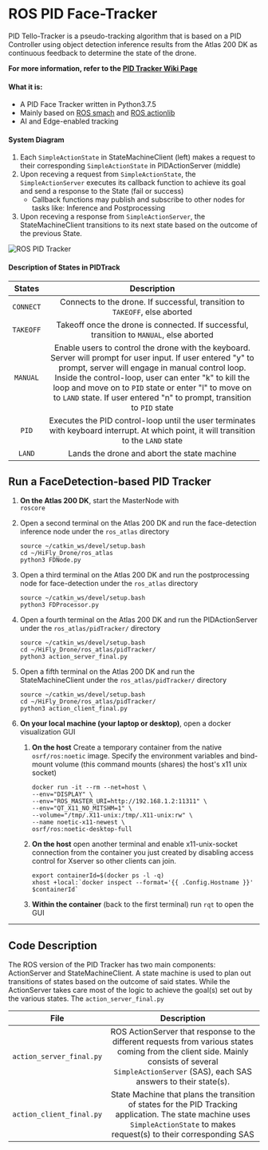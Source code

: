 # ROS PID Face-Tracker
PID Tello-Tracker is a pseudo-tracking algorithm that is based on a PID Controller using object detection inference results from the Atlas 200 DK as continuous feedback to determine the state of the drone. 

**For more information, refer to the [PID Tracker Wiki Page](https://github.com/Ascend-Huawei/HiFly_Drone/wiki/Closed-Loop-PID-Tracker)**

#### What it is:
- A PID Face Tracker written in Python3.7.5
- Mainly based on [ROS smach](http://wiki.ros.org/smach) and [ROS actionlib](http://wiki.ros.org/actionlib)
- AI and Edge-enabled tracking

#### System Diagram

1. Each `SimpleActionState` in StateMachineClient (left) makes a request to their corresponding `SimpleActionState` in PIDActionServer (middle)
2. Upon receving a request from `SimpleActionState`, the `SimpleActionServer` executes its callback function to achieve its goal and send a response to the State (fail or success)
	- Callback functions may publish and subscribe to other nodes for tasks like: Inference and Postprocessing
3. Upon receving a response from `SimpleActionServer`, the StateMachineClient transitions to its next state based on the outcome of the previous State.

![ROS PID Tracker](https://github.com/jwillow19/HiFly_Drone/blob/new_ros_pid/.github/images/ROS_PID_SM.png)

#### Description of States in PIDTrack
|   States   |         Description           |
|:----------:|:-----------------------------:|
| `CONNECT`  | Connects to the drone. If successful, transition to `TAKEOFF`, else aborted |
| `TAKEOFF`  | Takeoff once the drone is connected. If successful, transition to `MANUAL`, else aborted |
| `MANUAL`   | Enable users to control the drone with the keyboard. Server will prompt for user input. If user entered "y" to prompt, server will engage in manual control loop. Inside the control-loop, user can enter "k" to kill the loop and move on to `PID` state or enter "l" to move on to `LAND` state. If user entered "n" to prompt, transition to `PID` state  |
| `PID`      | Executes the PID control-loop until the user terminates with keyboard interrupt. At which point, it will transition to the `LAND` state |
| `LAND`     | Lands the drone and abort the state machine |

## Run a FaceDetection-based PID Tracker
1. **On the Atlas 200 DK**, start the MasterNode with <br>
	`roscore`
  
2. Open a second terminal on the Atlas 200 DK and run the face-detection inference node under the `ros_atlas` directory <br>
	```
	source ~/catkin_ws/devel/setup.bash
	cd ~/HiFly_Drone/ros_atlas
	python3 FDNode.py
	```
3. Open a third terminal on the Atlas 200 DK and run the postprocessing node for face-detection under the `ros_atlas` directory <br>
	```
	source ~/catkin_ws/devel/setup.bash
	python3 FDProcessor.py
	```
4. Open a fourth terminal on the Atlas 200 DK and run the PIDActionServer under the `ros_atlas/pidTracker/` directory <br> 
	```
	source ~/catkin_ws/devel/setup.bash
	cd ~/HiFly_Drone/ros_atlas/pidTracker/
	python3 action_server_final.py
	```
 
5. Open a fifth terminal on the Atlas 200 DK and run the StateMachineClient under the `ros_atlas/pidTracker/` directory <br> 
	```
	source ~/catkin_ws/devel/setup.bash
	cd ~/HiFly_Drone/ros_atlas/pidTracker/
	python3 action_client_final.py
	```
	
6. **On your local machine (your laptop or desktop)**, open a docker visualization GUI <br>
	1. **On the host** Create a temporary container from the native `osrf/ros:noetic` image. Specify the environment variables and bind-mount volume (this command mounts (shares) the host's x11 unix socket)<br>
		```
		docker run -it --rm --net=host \
		--env="DISPLAY" \
		--env="ROS_MASTER_URI=http://192.168.1.2:11311" \
		--env="QT_X11_NO_MITSHM=1" \
		--volume="/tmp/.X11-unix:/tmp/.X11-unix:rw" \
		--name noetic-x11-newest \
		osrf/ros:noetic-desktop-full
		```
	2. **On the host** open another terminal and enable x11-unix-socket connection from the container you just created by disabling access control for Xserver so other clients can join. <br>
		```
		export containerId=$(docker ps -l -q)
		xhost +local:`docker inspect --format='{{ .Config.Hostname }}' $containerId`	
		```
   	3. **Within the container** (back to the first terminal) run `rqt` to open the GUI <br>

<hr>

## Code Description
The ROS version of the PID Tracker has two main components: ActionServer and StateMachineClient. A state machine is used to plan out transitions of states based on the outcome of said states. 
While the ActionServer takes care most of the logic to achieve the goal(s) set out by the various states. The `action_server_final.py`   

|   File   |         Description           |
|:--------:|:-----------------------------:|
| `action_server_final.py`          | ROS ActionServer that response to the different requests from various states coming from the client side. Mainly consists of several `SimpleActionServer` (SAS), each SAS answers to their state(s). |
| `action_client_final.py`          | State Machine that plans the transition of states for the PID Tracking application. The state machine uses `SimpleActionState` to makes request(s) to their corresponding SAS |
